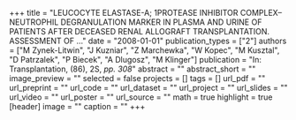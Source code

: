 +++
title = "LEUCOCYTE ELASTASE-A; 1PROTEASE INHIBITOR COMPLEX–NEUTROPHIL DEGRANULATION MARKER IN PLASMA AND URINE OF PATIENTS AFTER DECEASED RENAL ALLOGRAFT TRANSPLANTATION. ASSESSMENT OF …"
date = "2008-01-01"
publication_types = ["2"]
authors = ["M Zynek-Litwin", "J Kuzniar", "Z Marchewka", "W Kopec", "M Kusztal", "D Patrzalek", "P Biecek", "A Dlugosz", "M Klinger"]
publication = "In: Transplantation, (86), 2S, _pp. 308_"
abstract = ""
abstract_short = ""
image_preview = ""
selected = false
projects = []
tags = []
url_pdf = ""
url_preprint = ""
url_code = ""
url_dataset = ""
url_project = ""
url_slides = ""
url_video = ""
url_poster = ""
url_source = ""
math = true
highlight = true
[header]
image = ""
caption = ""
+++
